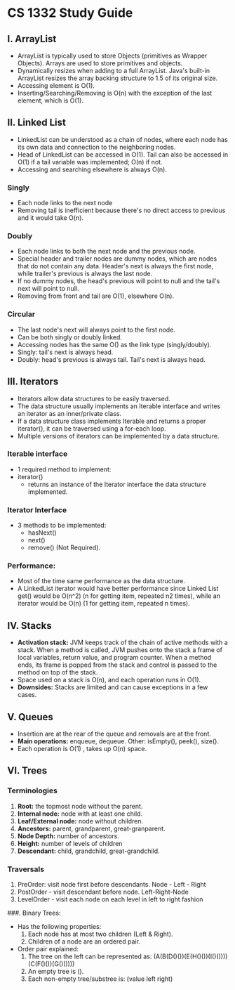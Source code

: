 # CS 1332 Study Guide
## I. ArrayList
* ArrayList is typically used to store Objects (primitives as Wrapper Objects). Arrays are used to store primitives and objects. 
* Dynamically resizes when adding to a full ArrayList. Java's built-in ArrayList resizes the array backing structure to 1.5 of its original size. 
* Accessing element is O(1). 
* Inserting/Searching/Removing is O(n) with the exception of the last element, which is O(1). 
## II. Linked List
* LinkedList can be understood as a chain of nodes, where each node has its own data and connection to the neighboring nodes. 
* Head of LinkedList can be accessed in O(1). Tail can also be accessed in O(1) if a tail variable was implemented; O(n) if not. 
* Accessing and searching elsewhere is always O(n).   

### Singly
- Each node links to the next node
- Removing tail is inefficient because there's no direct access to previous and it would take O(n).

### Doubly
- Each node links to both the next node and the previous node. 
- Special header and trailer nodes are dummy nodes, which are nodes that do not contain any data. Header's next is always the first node, while trailer's previous is always the last node. 
- If no dummy nodes, the head's previous will point to null and the tail's next will point to null. 
- Removing from front and tail are O(1), elsewhere O(n). 

### Circular 
- The last node's next will always point to the first node. 
- Can be both singly or doubly linked. 
- Accessing nodes has the same O() as the link type (singly/doubly). 
- Singly: tail's next is always head. 
- Doubly: head's previous is always tail. Tail's next is always head.
## III. Iterators 
- Iterators allow data structures to be easily traversed. 
- The data structure usually implements an Iterable interface and writes an iterator as an inner/private class.
-	If a data structure class implements Iterable and returns a proper iterator(), it can be traversed using a for-each loop. 
-	Multiple versions of iterators can be implemented by a data structure. 

### Iterable interface
  - 1 required method to implement:
  -	iterator()
    - returns an instance of the Iterator interface the data structure implemented.
    
### Iterator Interface 
  - 3 methods to be implemented: 
    - hasNext()
    - next()
    - remove() (Not Required). 

### Performance: 
- Most of the time same performance as the data structure. 
-	A LinkedList iterator would have better performance since Linked List get() would be O(n^2) (n for getting item, repeated n2 times), while an iterator would be O(n) (1 for getting item, repeated n times). 

## IV. Stacks
-	**Activation stack:** JVM keeps track of the chain of active methods with a stack. When a method is called, JVM pushes onto the stack a frame of local variables, return value, and program counter. When a method ends, its frame is popped from the stack and control is passed to the method on top of the stack.
-	Space used on a stack is O(n), and each operation runs in O(1).
-	**Downsides:** Stacks are limited and can cause exceptions in a few cases.

## V. Queues 
-	Insertion are at the rear of the queue and removals are at the front. 
-	**Main operations:** enqueue, dequeue. Other: isEmpty(), peek(), size(). 
-	Each operation is O(1) , takes up O(n) space.

## VI. Trees
### Terminologies
1.	**Root:** the topmost node without the parent.
2.	**Internal node:** node with at least one child. 
3.	**Leaf/External node:** node without children. 
4.	**Ancestors:** parent, grandparent, great-granparent. 
5.	**Node Depth:** number of ancestors.
6.	**Height:** number of levels of children
7.	**Descendant:** child, grandchild, great-grandchild.

### Traversals
1. PreOrder: visit node first before descendants. Node - Left - Right 
2. PostOrder - visit descendant before node. Left-Right-Node
3. LevelOrder - visit each node on each level in left to right fashion

###. Binary Trees: 
- Has the following properties:
  1. Each node has at most two children (Left & Right).
  2. Children of a node are an ordered pair. 
- Order pair explained: 
  1.	The tree on the left can be represented as: (A(B(D()())(E(H()())(I()()))) (C(F()())(G()())))
  2.	An empty tree is (). 
  3.	Each non-empty tree/substree is: (value left right) 







